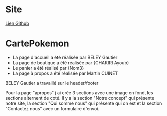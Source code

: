 # Site  
[Lien Github](https://gautier900.github.io/Carte_Pokemon/)   
# CartePokemon

- La page d'accueil a été réalisée par BELEY Gautier
- La page de boutique a été réalisée par {CHAKIRI Ayoub}
- Le panier a été réalisé par {Nom3}
- La page à propos a été réalisée par Martin CUINET

BELEY Gautier a travaillé sur le header/footer

Pour la page "apropos" j ai crée 3 sections avec une image en fond, les sections alternent de coté. Il y a la section "Notre concept" qui présente notre site, la section "Qui somme nous" qui présente qui on est et la section "Contactez nous" avec un formulaire d'envoi.
